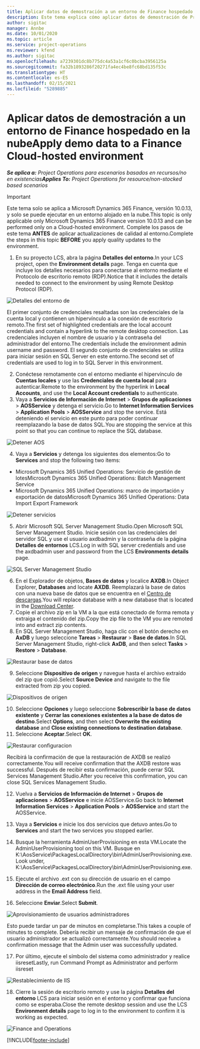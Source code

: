 ```yaml
---
title: Aplicar datos de demostración a un entorno de Finance hospedado en la nube
description: Este tema explica cómo aplicar datos de demostración de Project Operations a un entorno alojado en la nube de Dynamics 365 Finance.
author: sigitac
manager: Annbe
ms.date: 10/01/2020
ms.topic: article
ms.service: project-operations
ms.reviewer: kfend
ms.author: sigitac
ms.openlocfilehash: a7239301dc8b775dc4a53a1cf6c0bcba3956125a
ms.sourcegitcommit: fa32b1893286f20271fa4ec4be8fc68bd135f53c
ms.translationtype: HT
ms.contentlocale: es-ES
ms.lasthandoff: 02/15/2021
ms.locfileid: "5289885"
---
```

# <a name="apply-demo-data-to-a-finance-cloud-hosted-environment"></a><span data-ttu-id="8248b-103">Aplicar datos de demostración a un entorno de Finance hospedado en la nube</span><span class="sxs-lookup"><span data-stu-id="8248b-103">Apply demo data to a Finance Cloud-hosted environment</span></span>

<span data-ttu-id="8248b-104">_**Se aplica a:** Project Operations para escenarios basados en recursos/no en existencias_</span><span class="sxs-lookup"><span data-stu-id="8248b-104">_**Applies To:** Project Operations for resource/non-stocked based scenarios_</span></span>

> [!IMPORTANT]
> <span data-ttu-id="8248b-105">Este tema solo se aplica a Microsoft Dynamics 365 Finance, versión 10.0.13, y solo se puede ejecutar en un entorno alojado en la nube.</span><span class="sxs-lookup"><span data-stu-id="8248b-105">This topic is only applicable only Microsoft Dynamics 365 Finance version 10.0.13 and can be performed only on a Cloud-hosted environment.</span></span> <span data-ttu-id="8248b-106">Complete los pasos de este tema **ANTES** de aplicar actualizaciones de calidad al entorno.</span><span class="sxs-lookup"><span data-stu-id="8248b-106">Complete the steps in this topic **BEFORE** you apply quality updates to the environment.</span></span>

1. <span data-ttu-id="8248b-107">En su proyecto LCS, abra la página **Detalles del entorno**.</span><span class="sxs-lookup"><span data-stu-id="8248b-107">In your LCS project, open the **Environment details** page.</span></span> <span data-ttu-id="8248b-108">Tenga en cuenta que incluye los detalles necesarios para conectarse al entorno mediante el Protocolo de escritorio remoto (RDP).</span><span class="sxs-lookup"><span data-stu-id="8248b-108">Notice that it includes the details needed to connect to the environment by using Remote Desktop Protocol (RDP).</span></span>

![Detalles del entorno de](./media/1EnvironmentDetails.png)

<span data-ttu-id="8248b-110">El primer conjunto de credenciales resaltadas son las credenciales de la cuenta local y contienen un hipervínculo a la conexión de escritorio remoto.</span><span class="sxs-lookup"><span data-stu-id="8248b-110">The first set of highlighted credentials are the local account credentials and contain a hyperlink to the remote desktop connection.</span></span> <span data-ttu-id="8248b-111">Las credenciales incluyen el nombre de usuario y la contraseña del administrador del entorno.</span><span class="sxs-lookup"><span data-stu-id="8248b-111">The credentials include the environment admin username and password.</span></span> <span data-ttu-id="8248b-112">El segundo conjunto de credenciales se utiliza para iniciar sesión en SQL Server en este entorno.</span><span class="sxs-lookup"><span data-stu-id="8248b-112">The second set of credentials are used to log in to SQL Server in this environment.</span></span>

2. <span data-ttu-id="8248b-113">Conéctese remotamente con el entorno mediante el hipervínculo de **Cuentas locales** y use las **Credenciales de cuenta local** para autenticar.</span><span class="sxs-lookup"><span data-stu-id="8248b-113">Remote to the environment by the hyperlink in **Local Accounts**, and use the **Local Account credentials** to authenticate.</span></span>
3. <span data-ttu-id="8248b-114">Vaya a **Servicios de Información de Internet** > **Grupos de aplicaciones** > **AOSService** y detenga el servicio.</span><span class="sxs-lookup"><span data-stu-id="8248b-114">Go to **Internet Information Services** > **Application Pools** > **AOSService** and stop the service.</span></span> <span data-ttu-id="8248b-115">Está deteniendo el servicio en este punto para poder continuar reemplazando la base de datos SQL.</span><span class="sxs-lookup"><span data-stu-id="8248b-115">You are stopping the service at this point so that you can continue to replace the SQL database.</span></span>

![Detener AOS](./media/2StopAOS.png)

4. <span data-ttu-id="8248b-117">Vaya a **Servicios** y detenga los siguientes dos elementos:</span><span class="sxs-lookup"><span data-stu-id="8248b-117">Go to **Services** and stop the following two items:</span></span>

- <span data-ttu-id="8248b-118">Microsoft Dynamics 365 Unified Operations: Servicio de gestión de lotes</span><span class="sxs-lookup"><span data-stu-id="8248b-118">Microsoft Dynamics 365 Unified Operations: Batch Management Service</span></span>
- <span data-ttu-id="8248b-119">Microsoft Dynamics 365 Unified Operations: marco de importación y exportación de datos</span><span class="sxs-lookup"><span data-stu-id="8248b-119">Microsoft Dynamics 365 Unified Operations: Data Import Export Framework</span></span>

![Detener servicios](./media/3StopServices.png)

5. <span data-ttu-id="8248b-121">Abrir Microsoft SQL Server Management Studio.</span><span class="sxs-lookup"><span data-stu-id="8248b-121">Open Microsoft SQL Server Management Studio.</span></span> <span data-ttu-id="8248b-122">Inicie sesión con las credenciales del servidor SQL y use el usuario axdbadmin y la contraseña de la página **Detalles de entornos** LCS.</span><span class="sxs-lookup"><span data-stu-id="8248b-122">Log in with SQL server credentials and use the axdbadmin user and password from the LCS **Environments details** page.</span></span>

![SQL Server Management Studio](./media/4SSMS.png)

6. <span data-ttu-id="8248b-124">En el Explorador de objetos, **Bases de datos** y localice **AXDB**.</span><span class="sxs-lookup"><span data-stu-id="8248b-124">In Object Explorer, **Databases** and locate **AXDB**.</span></span> <span data-ttu-id="8248b-125">Reemplazará la base de datos con una nueva base de datos que se encuentra en el [Centro de descargas](https://download.microsoft.com/download/1/a/3/1a314bd2-b082-4a87-abdc-1ba26c92b63d/ProjOpsDemoDataFOGARelease.zip).</span><span class="sxs-lookup"><span data-stu-id="8248b-125">You will replace database with a new database that is located in the [Download Center](https://download.microsoft.com/download/1/a/3/1a314bd2-b082-4a87-abdc-1ba26c92b63d/ProjOpsDemoDataFOGARelease.zip).</span></span> 
7. <span data-ttu-id="8248b-126">Copie el archivo zip en la VM a la que está conectado de forma remota y extraiga el contenido del zip.</span><span class="sxs-lookup"><span data-stu-id="8248b-126">Copy the zip file to the VM you are remoted into and extract zip contents.</span></span>
8. <span data-ttu-id="8248b-127">En SQL Server Management Studio, haga clic con el botón derecho en **AxDB** y luego seleccione **Tareas** > **Restaurar** > **Base de datos**.</span><span class="sxs-lookup"><span data-stu-id="8248b-127">In SQL Server Management Studio, right-click **AxDB**, and then select **Tasks** > **Restore** > **Database**.</span></span>

![Restaurar base de datos](./media/5RestoreDatabase.png)

9. <span data-ttu-id="8248b-129">Seleccione **Dispositivo de origen** y navegue hasta el archivo extraído del zip que copió.</span><span class="sxs-lookup"><span data-stu-id="8248b-129">Select **Source Device** and navigate to the file extracted from zip you copied.</span></span>

![Dispositivos de origen](./media/6SourceDevice.png)

10. <span data-ttu-id="8248b-131">Seleccione **Opciones** y luego seleccione **Sobrescribir la base de datos existente** y **Cerrar las conexiones existentes a la base de datos de destino**.</span><span class="sxs-lookup"><span data-stu-id="8248b-131">Select **Options**, and then select **Overwrite the existing database** and **Close existing connections to destination database**.</span></span> 
11. <span data-ttu-id="8248b-132">Seleccione **Aceptar**.</span><span class="sxs-lookup"><span data-stu-id="8248b-132">Select **OK**.</span></span>

![Restaurar configuracion](./media/7RestoreSetting.png)

<span data-ttu-id="8248b-134">Recibirá la confirmación de que la restauración de AXDB se realizó correctamente.</span><span class="sxs-lookup"><span data-stu-id="8248b-134">You will receive confirmation that the AXDB restore was successful.</span></span> <span data-ttu-id="8248b-135">Después de recibir esta confirmación, puede cerrar SQL Services Management Studio.</span><span class="sxs-lookup"><span data-stu-id="8248b-135">After you receive this confirmation, you can close SQL Services Management Studio.</span></span>

12. <span data-ttu-id="8248b-136">Vuelva a **Servicios de Información de Internet** > **Grupos de aplicaciones** > **AOSService** e inicie AOSService.</span><span class="sxs-lookup"><span data-stu-id="8248b-136">Go back to **Internet Information Services** > **Application Pools** > **AOSService** and start the AOSService.</span></span>
13. <span data-ttu-id="8248b-137">Vaya a **Servicios** e inicie los dos servicios que detuvo antes.</span><span class="sxs-lookup"><span data-stu-id="8248b-137">Go to **Services** and start the two services you stopped earlier.</span></span>

14. <span data-ttu-id="8248b-138">Busque la herramienta AdminUserProvisioning en esta VM.</span><span class="sxs-lookup"><span data-stu-id="8248b-138">Locate the AdminUserProvisioning tool on this VM.</span></span> <span data-ttu-id="8248b-139">Busque en K:\AosService\PackagesLocalDirectory\bin\AdminUserProvisioning.exe.</span><span class="sxs-lookup"><span data-stu-id="8248b-139">Look under, K:\AosService\PackagesLocalDirectory\bin\AdminUserProvisioning.exe.</span></span>
15. <span data-ttu-id="8248b-140">Ejecute el archivo .ext con su dirección de usuario en el campo **Dirección de correo electrónico**.</span><span class="sxs-lookup"><span data-stu-id="8248b-140">Run the .ext file using your user address in the **Email Address** field.</span></span> 
16. <span data-ttu-id="8248b-141">Seleccione **Enviar**.</span><span class="sxs-lookup"><span data-stu-id="8248b-141">Select **Submit**.</span></span>

![Aprovisionamiento de usuarios administradores](./media/8AdminUserProvisioning.png)

<span data-ttu-id="8248b-143">Esto puede tardar un par de minutos en completarse.</span><span class="sxs-lookup"><span data-stu-id="8248b-143">This takes a couple of minutes to complete.</span></span> <span data-ttu-id="8248b-144">Debería recibir un mensaje de confirmación de que el usuario administrador se actualizó correctamente.</span><span class="sxs-lookup"><span data-stu-id="8248b-144">You should receive a confirmation message that the Admin user was successfully updated.</span></span>

17. <span data-ttu-id="8248b-145">Por último, ejecute el símbolo del sistema como administrador y realice iisreset</span><span class="sxs-lookup"><span data-stu-id="8248b-145">Lastly, run Command Prompt as Administrator and perform iisreset</span></span>

![Restablecimiento de IIS](./media/9IISReset.png)

18. <span data-ttu-id="8248b-147">Cierre la sesión de escritorio remoto y use la página **Detalles del entorno** LCS para iniciar sesión en el entorno y confirmar que funciona como se esperaba.</span><span class="sxs-lookup"><span data-stu-id="8248b-147">Close the remote desktop session and use the LCS **Environment details** page to log in to the environment to confirm it is working as expected.</span></span>

![Finance and Operations](./media/10FinanceAndOperations.png)


[!INCLUDE[footer-include](../includes/footer-banner.md)]